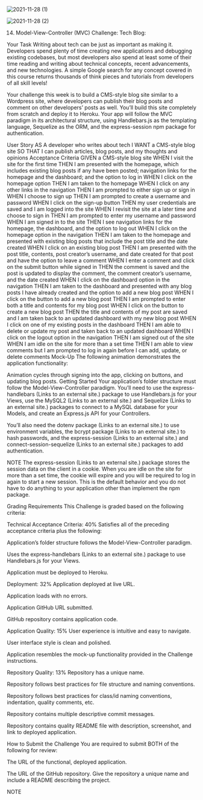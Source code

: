 ![2021-11-28 (1)](https://user-images.githubusercontent.com/88358902/143810209-5b1b941e-cc67-4fee-9031-0480864b5d51.png)

![2021-11-28 (2)](https://user-images.githubusercontent.com/88358902/143810317-97055281-2015-42cf-a9eb-40d441bde3d0.png)


14. Model-View-Controller (MVC) Challenge: Tech Blog:

Your Task
Writing about tech can be just as important as making it. Developers spend plenty of time creating new applications and debugging existing codebases, but most developers also spend at least some of their time reading and writing about technical concepts, recent advancements, and new technologies. A simple Google search for any concept covered in this course returns thousands of think pieces and tutorials from developers of all skill levels!

Your challenge this week is to build a CMS-style blog site similar to a Wordpress site, where developers can publish their blog posts and comment on other developers’ posts as well. You’ll build this site completely from scratch and deploy it to Heroku. Your app will follow the MVC paradigm in its architectural structure, using Handlebars.js as the templating language, Sequelize as the ORM, and the express-session npm package for authentication.

User Story
AS A developer who writes about tech
I WANT a CMS-style blog site
SO THAT I can publish articles, blog posts, and my thoughts and opinions
Acceptance Criteria
GIVEN a CMS-style blog site
WHEN I visit the site for the first time
THEN I am presented with the homepage, which includes existing blog posts if any have been posted; navigation links for the homepage and the dashboard; and the option to log in
WHEN I click on the homepage option
THEN I am taken to the homepage
WHEN I click on any other links in the navigation
THEN I am prompted to either sign up or sign in
WHEN I choose to sign up
THEN I am prompted to create a username and password
WHEN I click on the sign-up button
THEN my user credentials are saved and I am logged into the site
WHEN I revisit the site at a later time and choose to sign in
THEN I am prompted to enter my username and password
WHEN I am signed in to the site
THEN I see navigation links for the homepage, the dashboard, and the option to log out
WHEN I click on the homepage option in the navigation
THEN I am taken to the homepage and presented with existing blog posts that include the post title and the date created
WHEN I click on an existing blog post
THEN I am presented with the post title, contents, post creator’s username, and date created for that post and have the option to leave a comment
WHEN I enter a comment and click on the submit button while signed in
THEN the comment is saved and the post is updated to display the comment, the comment creator’s username, and the date created
WHEN I click on the dashboard option in the navigation
THEN I am taken to the dashboard and presented with any blog posts I have already created and the option to add a new blog post
WHEN I click on the button to add a new blog post
THEN I am prompted to enter both a title and contents for my blog post
WHEN I click on the button to create a new blog post
THEN the title and contents of my post are saved and I am taken back to an updated dashboard with my new blog post
WHEN I click on one of my existing posts in the dashboard
THEN I am able to delete or update my post and taken back to an updated dashboard
WHEN I click on the logout option in the navigation
THEN I am signed out of the site
WHEN I am idle on the site for more than a set time
THEN I am able to view comments but I am prompted to log in again before I can add, update, or delete comments
Mock-Up
The following animation demonstrates the application functionality:

Animation cycles through signing into the app, clicking on buttons, and updating blog posts.
Getting Started
Your application’s folder structure must follow the Model-View-Controller paradigm. You’ll need to use the express-handlebars (Links to an external site.) package to use Handlebars.js for your Views, use the MySQL2 (Links to an external site.) and Sequelize (Links to an external site.) packages to connect to a MySQL database for your Models, and create an Express.js API for your Controllers.

You’ll also need the dotenv package (Links to an external site.) to use environment variables, the bcrypt package (Links to an external site.) to hash passwords, and the express-session (Links to an external site.) and connect-session-sequelize (Links to an external site.) packages to add authentication.

NOTE
The express-session (Links to an external site.) package stores the session data on the client in a cookie. When you are idle on the site for more than a set time, the cookie will expire and you will be required to log in again to start a new session. This is the default behavior and you do not have to do anything to your application other than implement the npm package.

Grading Requirements
This Challenge is graded based on the following criteria:

Technical Acceptance Criteria: 40%
Satisfies all of the preceding acceptance criteria plus the following:

Application’s folder structure follows the Model-View-Controller paradigm.

Uses the express-handlebars (Links to an external site.) package to use Handlebars.js for your Views.

Application must be deployed to Heroku.

Deployment: 32%
Application deployed at live URL.

Application loads with no errors.

Application GitHub URL submitted.

GitHub repository contains application code.

Application Quality: 15%
User experience is intuitive and easy to navigate.

User interface style is clean and polished.

Application resembles the mock-up functionality provided in the Challenge instructions.

Repository Quality: 13%
Repository has a unique name.

Repository follows best practices for file structure and naming conventions.

Repository follows best practices for class/id naming conventions, indentation, quality comments, etc.

Repository contains multiple descriptive commit messages.

Repository contains quality README file with description, screenshot, and link to deployed application.

How to Submit the Challenge
You are required to submit BOTH of the following for review:

The URL of the functional, deployed application.

The URL of the GitHub repository. Give the repository a unique name and include a README describing the project.

NOTE
